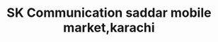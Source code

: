 ---
title: "SK Communication saddar mobile market,karachi"
url: /karachi/sk-communication-saddar-mobile-market-karachi/
shop: electronics
---